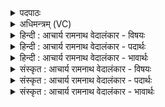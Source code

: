 <details><summary>पदपाठः</summary>

इ꣡न्द्रा꣢꣯य। सो꣣म। पा꣡त꣢꣯वे। वृ꣡त्र꣢꣯घ्ने। वृ꣣त्र। घ्ने꣢। प꣡रि꣢꣯। सि꣡च्यसे। न꣡रे꣢꣯। च꣣। द꣡क्षि꣢꣯णावते। वी꣣रा꣡य꣢। स꣣दनास꣡दे꣢। स꣣दन। स꣡दे꣢꣯। १३३१।
</details>

<details><summary>अधिमन्त्रम् (VC)</summary>

- पवमानः सोमः
- अम्बरीषो वार्षागिर ऋजिश्वा भारद्वाजश्च
- अनुष्टुप्
- गान्धारः
</details>

<details><summary>हिन्दी : आचार्य रामनाथ वेदालंकार - विषयः</summary>

अगले मन्त्र में गुरुजन कह रहे हैं।
</details>

<details><summary>हिन्दी : आचार्य रामनाथ वेदालंकार - पदार्थः</summary>

पदार्थान्वयभाषाः -  हे (सोम) ज्ञानरस ! तू (वृत्रघ्ने) व्रतपालन द्वारा दोषों को विनष्ट करनेवाले, (नरे) पुरुषार्थी, (दक्षिणावते) गुरुदक्षिणा देनेवाले, (वीराय) शूरवीर, (सदनासदे) गुरुकुलरूप सदन में निवास करनेवाले (इन्द्राय) बिजली के समान तीव्र बुद्धिवाले विद्यार्थी के (पातवे) पान के लिए (परिषिच्यसे) प्रवाहित किया जा रहा है ॥३॥
</details>

<details><summary>हिन्दी : आचार्य रामनाथ वेदालंकार - भावार्थः</summary>

भावार्थभाषाः -  विद्यार्थियों को चाहिए कि वे स्वेच्छा से व्रतपालक,तपस्वी,शूर,आश्रम-पद्धति से गुरुकुल में ही निवास करनेवाले और समावर्तन के समय गुरुदक्षिणा देनेवाले हों ॥३॥
</details>

<details><summary>संस्कृत : आचार्य रामनाथ वेदालंकार - विषयः</summary>

अथ गुरवो ब्रुवन्ति।
</details>

<details><summary>संस्कृत : आचार्य रामनाथ वेदालंकार - पदार्थः</summary>

पदार्थान्वयभाषाः -  हे (सोम) ज्ञानरस,त्वम् (वृत्रघ्ने) व्रतपालनेन दोषविनाशकाय, (नरे) नराय,पुरुषार्थिने।[अत्र चतुर्थ्येकवचनस्य ‘सुपां सुलुक्०’। अ० ७।१।३९ इति शे आदेशः।] (दक्षिणावते) गुरुदक्षिणायुक्ताय, (वीराय) शूराय, (सदनासदे) गुरुकुलसदननिवासिने (इन्द्राय२) विद्युद्वत्तीव्रबुद्धये विद्यार्थिने (पातवे) पानाय (परिषिच्यसे) परिक्षार्यसे ॥३॥
</details>

<details><summary>संस्कृत : आचार्य रामनाथ वेदालंकार - भावार्थः</summary>

भावार्थभाषाः -  विद्यार्थिभिः स्वेच्छया व्रतपालकैस्तपस्विभिः शूरैराश्रमपद्धत्या गुरुकुल एव निवासिभिः समावर्तनकाले गुरुदक्षिणाप्रदायकैश्च भाव्यम् ॥३॥
</details>